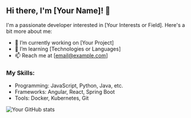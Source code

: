 ## Hi there, I'm [Your Name]! 👋

I'm a passionate developer interested in [Your Interests or Field]. Here's a bit more about me:

- 🔭 I’m currently working on [Your Project]
- 🌱 I’m learning [Technologies or Languages]
- 📫 Reach me at [email@example.com]

### My Skills:
- Programming: JavaScript, Python, Java, etc.
- Frameworks: Angular, React, Spring Boot
- Tools: Docker, Kubernetes, Git

![Your GitHub stats](https://github-readme-stats.vercel.app/api?username=eflas0&show_icons=true)
